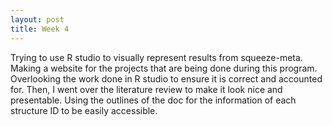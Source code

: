 ```yaml
---
layout: post
title: Week 4
---
```


Trying to use R studio to visually represent results from squeeze-meta. Making a website for the projects that are being done during this program. Overlooking the work done in R studio to ensure it is correct and accounted for. Then, I went over the literature review to make it look nice and presentable. Using the outlines of the doc for the information of each structure ID to be easily accessible. 

